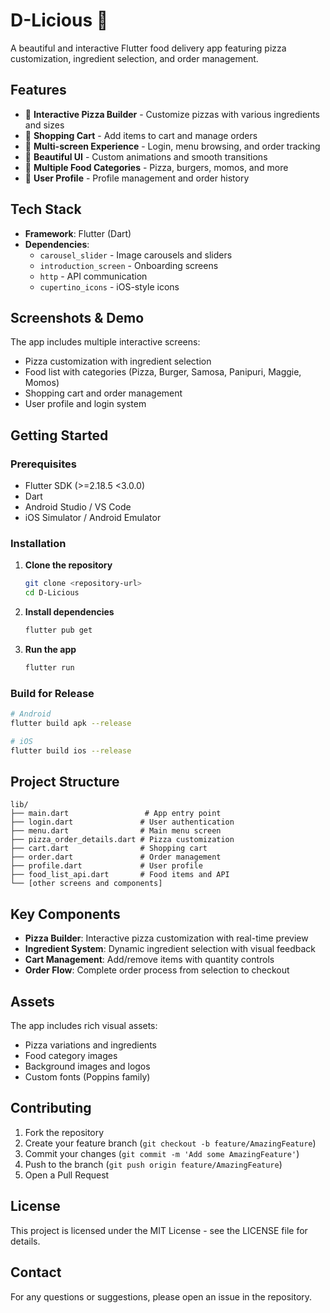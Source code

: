 # D-Licious 🍕

A beautiful and interactive Flutter food delivery app featuring pizza customization, ingredient selection, and order management.

## Features

- 🍕 **Interactive Pizza Builder** - Customize pizzas with various ingredients and sizes
- 🛒 **Shopping Cart** - Add items to cart and manage orders
- 📱 **Multi-screen Experience** - Login, menu browsing, and order tracking
- 🎨 **Beautiful UI** - Custom animations and smooth transitions
- 🍔 **Multiple Food Categories** - Pizza, burgers, momos, and more
- 👤 **User Profile** - Profile management and order history

## Tech Stack

- **Framework**: Flutter (Dart)
- **Dependencies**:
  - `carousel_slider` - Image carousels and sliders
  - `introduction_screen` - Onboarding screens
  - `http` - API communication
  - `cupertino_icons` - iOS-style icons

## Screenshots & Demo

The app includes multiple interactive screens:
- Pizza customization with ingredient selection
- Food list with categories (Pizza, Burger, Samosa, Panipuri, Maggie, Momos)
- Shopping cart and order management
- User profile and login system

## Getting Started

### Prerequisites

- Flutter SDK (>=2.18.5 <3.0.0)
- Dart
- Android Studio / VS Code
- iOS Simulator / Android Emulator

### Installation

1. **Clone the repository**
   ```bash
   git clone <repository-url>
   cd D-Licious
   ```

2. **Install dependencies**
   ```bash
   flutter pub get
   ```

3. **Run the app**
   ```bash
   flutter run
   ```

### Build for Release

```bash
# Android
flutter build apk --release

# iOS
flutter build ios --release
```

## Project Structure

```
lib/
├── main.dart                 # App entry point
├── login.dart               # User authentication
├── menu.dart                # Main menu screen
├── pizza_order_details.dart # Pizza customization
├── cart.dart                # Shopping cart
├── order.dart               # Order management
├── profile.dart             # User profile
├── food_list_api.dart       # Food items and API
└── [other screens and components]
```

## Key Components

- **Pizza Builder**: Interactive pizza customization with real-time preview
- **Ingredient System**: Dynamic ingredient selection with visual feedback
- **Cart Management**: Add/remove items with quantity controls
- **Order Flow**: Complete order process from selection to checkout

## Assets

The app includes rich visual assets:
- Pizza variations and ingredients
- Food category images
- Background images and logos
- Custom fonts (Poppins family)

## Contributing

1. Fork the repository
2. Create your feature branch (`git checkout -b feature/AmazingFeature`)
3. Commit your changes (`git commit -m 'Add some AmazingFeature'`)
4. Push to the branch (`git push origin feature/AmazingFeature`)
5. Open a Pull Request

## License

This project is licensed under the MIT License - see the LICENSE file for details.

## Contact

For any questions or suggestions, please open an issue in the repository.
